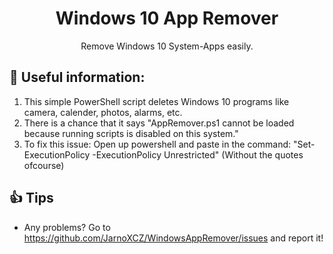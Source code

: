 <h1 align="center">Windows 10 App Remover</h1>
<p align="center">Remove Windows 10 System-Apps easily.</p>

## :hear_no_evil:  Useful information: 
1. This simple PowerShell script deletes Windows 10 programs like camera, calender, photos, alarms, etc.
2. There is a chance that it says "AppRemover.ps1 cannot be loaded because running scripts is disabled on this system."
3. To fix this issue: Open up powershell and paste in the command: "Set-ExecutionPolicy -ExecutionPolicy Unrestricted" (Without the quotes ofcourse)



## 👍 Tips
- Any problems? Go to https://github.com/JarnoXCZ/WindowsAppRemover/issues and report it!
